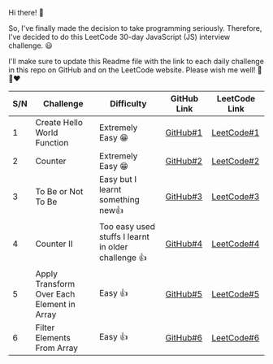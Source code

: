Hi there! 👋

So, I've finally made the decision to take programming seriously. Therefore, I've decided to do this LeetCode 30-day JavaScript (JS) interview challenge. 😃

I'll make sure to update this Readme file with the link to each daily challenge in this repo on GitHub and on the LeetCode website. Please wish me well! 🌟😊❤️

| S/N | Challenge                                  | Difficulty                                          | GitHub Link                                                                                                         | LeetCode Link                                                                                       |
| --- | ------------------------------------------ | --------------------------------------------------- | ------------------------------------------------------------------------------------------------------------------- | --------------------------------------------------------------------------------------------------- |
| 1   | Create Hello World Function                | Extremely Easy 😁                                   | [GitHub#1](https://github.com/ayatullahkhalid/30-Days-of-JS/blob/main/1.%20createHelloWorldFunction.js)             | [LeetCode#1](https://leetcode.com/problems/create-hello-world-function/description/)                |
| 2   | Counter                                    | Extremely Easy 😁                                   | [GitHub#2](https://github.com/ayatullahkhalid/30-Days-of-JS/blob/main/2.%20counter.js)                              | [LeetCode#2](https://leetcode.com/problems/counter/description/)                                    |
| 3   | To Be or Not To Be                         | Easy but I learnt something new👍                         | [GitHub#3](https://github.com/ayatullahkhalid/30-Days-of-JS/blob/main/3.%20toBeOrNotToBe.js)                        | [LeetCode#3](https://leetcode.com/problems/to-be-or-not-to-be/description/)                         |
| 4   | Counter II                                 | Too easy used stuffs I learnt in older challenge 👍 | [GitHub#4](https://github.com/ayatullahkhalid/30-Days-of-JS/blob/main/4.%20counterII.js)                            | [LeetCode#4](https://leetcode.com/problems/counter-ii/description/)                                 |
| 5   | Apply Transform Over Each Element in Array | Easy 👍                                             | [GitHub#5](https://github.com/ayatullahkhalid/30-Days-of-JS/blob/main/5.%20applyTransformOverEachElementInArray.js) | [LeetCode#5](https://leetcode.com/problems/apply-transform-over-each-element-in-array/description/) |
| 6   | Filter Elements From Array                 | Easy 👍                                             | [GitHub#6](https://github.com/ayatullahkhalid/30-Days-of-JS/blob/main/6.%20filterElementsFromArray.js)              | [LeetCode#6](https://leetcode.com/problems/filter-elements-from-array/description/)                 |
